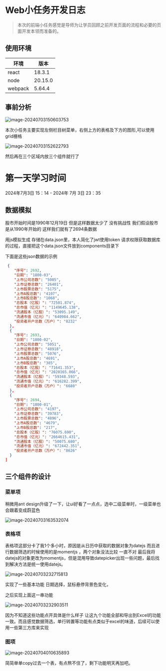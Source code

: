 # Web小任务开发日志

> 本次的前端小任务感觉是导师为让学员回顾之前开发页面的流程和必要的页面开发本领而准备的。

## 使用环境

| 环境    | 版本    |
| ------- | ------- |
| react   | 18.3.1  |
| node    | 20.15.0 |
| webpack | 5.64.4  |

## 事前分析

![image-20240703150603753](./assets/image-20240703150603753.png)

本次小任务主要实现左侧栏目树菜单，右侧上方的表格及下方的图形,可以使用grid栅格

![image-20240703152622793](./assets/image-20240703152622793.png)

然后再在三个区域内放三个组件就行了

# 第一天学习时间

2024年7月3日 15：14 - 2024年 7月 3日 23：35

## 数据模拟

股市开始时间是1990年12月19日 但是这样数据太少了  没有挑战性 我们假设股市是从1990年开始的 这样我们就有了2694条数据 

用js模拟生成 存储在data.json里，本人简化了jwt使用token 请求权限获取数据库的过程，直接把这个data.json文件放到components目录下

下面是这些json数据的示例

```json
 {
    "序号": 2692,
    "日期": "1800-03",
    "上市公司总数": "5005",
    "上市证劵总数": "26401",
    "上市股票总数": "5175",
    "上市A股总数": "4107",
    "上市B股总数": "1068",
    "总股本（亿股）": "72501.874",
    "总市值（亿元）": "1149645.138",
    "流通股本（亿股）": "53095.149",
    "流通市值（亿元）": "640984.662",
    "投资者开户总数（万户）": "8232"
  },
  {
    "序号": 2693,
    "日期": "1800-02",
    "上市公司总数": "5051",
    "上市证劵总数": "48918",
    "上市股票总数": "5076",
    "上市A股总数": "4691",
    "上市B股总数": "385",
    "总股本（亿股）": "71641.353",
    "总市值（亿元）": "2020165.066",
    "流通股本（亿股）": "59348.593",
    "流通市值（亿元）": "616282.399",
    "投资者开户总数（万户）": "6680"
  },
  {
    "序号": 2694,
    "日期": "1800-01",
    "上市公司总数": "4197",
    "上市证劵总数": "39783",
    "上市股票总数": "4896",
    "上市A股总数": "4679",
    "上市B股总数": "217",
    "总股本（亿股）": "76075.690",
    "总市值（亿元）": "2664615.431",
    "流通股本（亿股）": "50075.680",
    "流通市值（亿元）": "672442.351",
    "投资者开户总数（万户）": "8626"
  }
]
```



## 三个组件的设计

### 菜单项

稍微用ant design升级了一下，让ui好看了一点点，选中二级菜单时，一级菜单也会跟着变成蔚蓝色

![image-20240703163532074](./assets/image-20240703163532074.png)

### 表格项

表格项这部分卡了我1个多小时，原因是从日历中获取的数据对象为datejs  而且进行数据筛选的时候使用的是momentjs ，两个对象没法比较 一直不对 最后我将datejs的对象更改为momentjs，但是混用导致datepicker出现一些问题，最后找到解决方法是统一使用datejs。

![image-20240703232715813](./assets/image-20240703232715813.png)

实现了一些基本功能 日期选择，鼠标悬停背景色变化，

之后实现上面这一串功能

![image-20240703232903511](./assets/image-20240703232903511.png)

因为不知道这些功能点开具体是什么样子 让这九个功能全部和导出到Excel的功能一致。而且感觉数据筛选，单行转置等功能有点类似于excel的味道，后续可以使用一些第三方库来实现

### 图项

![image-20240704010635893](./assets/image-20240704010635893.png)

简简单单copy过去一个表，有点熬不住了，剩下功能明天再加吧。